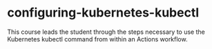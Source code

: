# configuring-kubernetes-kubectl
This course leads the student through the steps necessary to use the Kubernetes kubectl command from within an Actions workflow.
